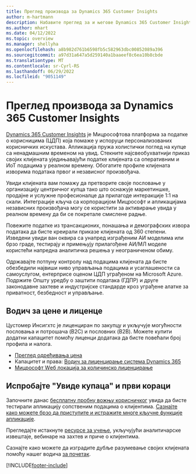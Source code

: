 ```yaml
---
title: Преглед производа за Dynamics 365 Customer Insights
author: m-hartmann
description: Набавите преглед за и његове Dynamics 365 Customer Insights главне функције.
ms.author: mhart
ms.date: 04/12/2022
ms.topic: overview
ms.manager: shellyha
ms.openlocfilehash: a8b982d761b6598fb5c582963dbc00852089a396
ms.sourcegitcommit: a97d31a647a5d259140a1baaeef8c6ea10b8cbde
ms.translationtype: MT
ms.contentlocale: sr-Cyrl-RS
ms.lasthandoff: 06/29/2022
ms.locfileid: "9051149"
---
```

# <a name="product-overview-for-dynamics-365-customer-insights"></a>Преглед производа за Dynamics 365 Customer Insights

[Dynamics 365 Customer Insights](https://dynamics.microsoft.com/ai/customer-insights/) је Мицрософтова платформа за податке о корисницима (ЦДП) која помаже у испоруци персонализованих корисничких искустава. Апликација пружа холистички поглед на купце са ненадмашним временом на увид. Стекните најсвеобухватнији приказ својих клијената уједињавајући податке клијената са оперативним и ИоТ подацима у реалном времену. Обогатите профиле клијената изворима података првог и независног произвођача. 

Увиди клијената вам помажу да претворите своје пословање у организацију центричног купца тако што оснажује маркетиншке, продајне и услужне професионалце да прилагоде интеракције 1:1 на скали. Интеграције кључа са корпорацијом Мицрософт и апликацијама независних произвођача могу се користити за активирање увида у реалном времену да би се покретале смислене радње.

Повежите податке из трансакционих, понашања и демографских извора података да бисте креирали приказе клијената од 360 степени. Изведени увиди ван оквира са унапред изграђеним АИ моделима или брзо граде, тестирају и примењују прилагођене АИ/МЛ моделе користећи напредна аналитичка решења у неограниченом обиму.

Одржавајте потпуну контролу над подацима клијената да бисте обезбедили највиши ниво управљања подацима и усаглашености са самоуслугом, ентерприсе оценом ЦДП уграђеном на Microsoft Azure. Подржите Општу уредбу о заштити података (ГДПР) и друге законодавне захтеве и индустријске стандарде кроз уграђене алатке за приватност, безбедност и управљање.

## <a name="pricing-and-licensing"></a>Водич за цене и лиценце
Цустомер Инсигхтс је лиценциран по закупцу и укључује могућности пословања и потрошача (B2C) и пословних (B2B). Можете купити додатни капацитет помоћу лиценци додатака да бисте повећали број профила и налога.

- [Преглед одређивања цена](https://dynamics.microsoft.com/ai/customer-insights/pricing/)
- Капацитет и права: [Водич за лиценцирање система Dynamics 365](https://go.microsoft.com/fwlink/?LinkId=866544)
- [Мицрософт Wеб локација за количинско лиценцирање](https://www.microsoft.com/licensing/how-to-buy/how-to-buy)

## <a name="try-customer-insights-and-get-started"></a>Испробајте "Увиде купаца" и први кораци

Започните данас [бесплатну пробну вожњу корисничког](https://signup.microsoft.com/create-account/signup?SKU=036c2481-aa8a-47cd-ab43-324f0c157c2d&ali=1&RU=https:%2F%2Fhome.ci.ai.dynamics.com%2Fstart%2Ftrial&products=036c2481-aa8a-47cd-ab43-324f0c157c2d) увида да бисте тестирали апликацију сопственим подацима о клијентима. [Сазнајте како можете брзо да приступите и истражите многе кључне функције апликације](trial-signup.md). 

Прегледајте истакнуте [ресурсе за учење](https://dynamics.microsoft.com/ai/customer-insights/resources/), укључујући аналитичарске извештаје, вебинаре на захтев и приче о клијентима.

Сазнајте како можете да изградите дубље разумевање својих клијената помоћу нашег водича [за почетак](get-started.md).

[!INCLUDE[footer-include](includes/footer-banner.md)]
